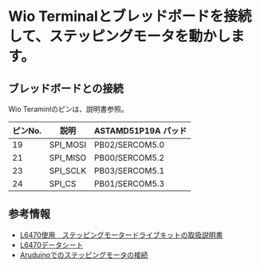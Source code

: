 # Wio Terminalとブレッドボードを接続して、ステッピングモータを動かします。

## ブレッドボードとの接続

Wio Teraminlのピンは、説明書参照。

| ピンNo. | 説明     | ASTAMD51P19A パッド |
| ------- | -------- | ------------------  |
| 19      | SPI_MOSI | PB02/SERCOM5.0      |
| 21      | SPI_MISO | PB00/SERCOM5.2      |
| 23      | SPI_SCLK | PB03/SERCOM5.1      |
| 24      | SPI_CS   | PB01/SERCOM5.3      |

## 参考情報

* [L6470使用　ステッピングモータードライブキットの取扱説明書](https://akizukidenshi.com/download/ds/akizuki/AE-L6470_20190118.pdf)
* [L6470データシート](https://akizukidenshi.com/download/ds/st/L6470.pdf)
* [Aruduinoでのステッピングモータの接続](https://github.com/laurb9/StepperDriver)
